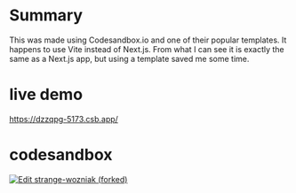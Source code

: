 # Summary
This was made using Codesandbox.io and one of their popular templates. It happens to use Vite instead of Next.js. From what I can see it is exactly the same as a Next.js app, but using a template saved me some time.

# live demo
https://dzzqpg-5173.csb.app/

# codesandbox
[![Edit strange-wozniak (forked)](https://codesandbox.io/static/img/play-codesandbox.svg)](https://codesandbox.io/p/devbox/kvfr2t?embed=1)
